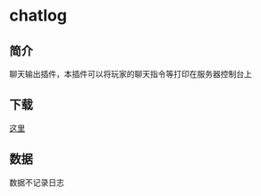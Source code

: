 # chatlog

## 简介

聊天输出插件，本插件可以将玩家的聊天指令等打印在服务器控制台上

## 下载

[这里](https://extcanary.github.io/PYRW-Docs/plugins/chatlog.py "点我下载")

## 数据

数据不记录日志

